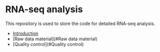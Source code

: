 # RNA-seq analysis  

This repository is used to store the code for detailed RNA-seq analysis.  

- [Introduction](#introduction) 
- [Raw data material](#Raw data material)
- [Quality control](#Quality control)

